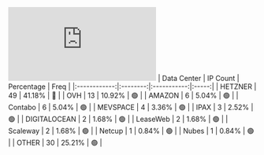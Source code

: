 ![Diagramm](https://github.com/obajay/StateSync-snapshots/blob/main/Projects/Juno/1/README.md)
| Data Center | IP Count | Percentage | Freq |
|:------------:|:--------:|:-----------:|:-----:|
| HETZNER | 49 | 41.18% | 🔴 |
| OVH | 13 | 10.92% | 🟢 |
| AMAZON | 6 | 5.04% | 🟢 |
| Contabo | 6 | 5.04% | 🟢 |
| MEVSPACE | 4 | 3.36% | 🟢 |
| IPAX | 3 | 2.52% | 🟢 |
| DIGITALOCEAN | 2 | 1.68% | 🟢 |
| LeaseWeb | 2 | 1.68% | 🟢 |
| Scaleway | 2 | 1.68% | 🟢 |
| Netcup | 1 | 0.84% | 🟢 |
| Nubes | 1 | 0.84% | 🟢 |
| OTHER | 30 | 25.21% | 🟢 |